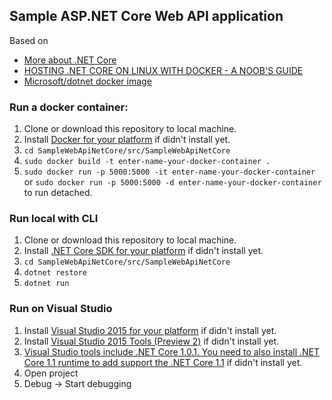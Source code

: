 ## Sample ASP.NET Core Web API application
Based on 
- [More about .NET Core](https://www.microsoft.com/net/core/platform)
- [HOSTING .NET CORE ON LINUX WITH DOCKER - A NOOB'S GUIDE](http://blog.scottlogic.com/2016/09/05/hosting-netcore-on-linux-with-docker.html)
- [Microsoft/dotnet docker image](https://hub.docker.com/r/microsoft/dotnet/)

### Run a docker container:
1. Clone or download this repository to local machine.
2. Install [Docker for your platform](https://www.docker.com/) if didn't install yet.
3. `cd SampleWebApiNetCore/src/SampleWebApiNetCore`
4. `sudo docker build -t enter-name-your-docker-container .`
5. `sudo docker run -p 5000:5000 -it enter-name-your-docker-container` or `sudo docker run -p 5000:5000 -d enter-name-your-docker-container` to run detached.


### Run local with CLI
1. Clone or download this repository to local machine.
2. Install [.NET Core SDK for your platform](https://www.microsoft.com/net/core#windowscmd) if didn't install yet.
3. `cd SampleWebApiNetCore/src/SampleWebApiNetCore`
4. `dotnet restore`
5. `dotnet run`

### Run on Visual Studio
1. Install [Visual Studio 2015 for your platform](https://www.visualstudio.com/vs/) if didn't install yet.
2. Install [Visual Studio 2015 Tools (Preview 2)](https://www.microsoft.com/net/download/core) if didn't install yet.
3. [Visual Studio tools include .NET Core 1.0.1. You need to also install .NET Core 1.1 runtime to add support the .NET Core 1.1](https://www.microsoft.com/net/download/core) if didn't install yet.
4. Open project
5. Debug -> Start debugging
